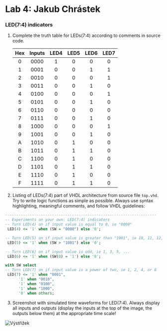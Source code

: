 # Lab 4: Jakub Chrástek

### LED(7:4) indicators

1. Complete the truth table for LEDs(7:4) according to comments in source code.

   | **Hex** | **Inputs** | **LED4** | **LED5** | **LED6** | **LED7** |
   | :-: | :-: | :-: | :-: | :-: | :-: |
   | 0 | 0000 | 1 | 0 | 0 | 0 |
   | 1 | 0001 | 0 | 0 | 1 | 1 |
   | 2 | 0010 | 0 | 0 | 0 | 1 |
   | 3 | 0011 | 0 | 0 | 1 | 0 |
   | 4 | 0100 | 0 | 0 | 0 | 1 |
   | 5 | 0101 | 0 | 0 | 1 | 0 |
   | 6 | 0110 | 0 | 0 | 0 | 0 |
   | 7 | 0111 | 0 | 0 | 1 | 0 |
   | 8 | 1000 | 0 | 0 | 0 | 1 |
   | 9 | 1001 | 0 | 0 | 1 | 0 |
   | A | 1010 | 0 | 1 | 0 | 0 |
   | B | 1011 | 0 | 1 | 1 | 0 |
   | C | 1100 | 0 | 1 | 0 | 0 |
   | D | 1101 | 0 | 1 | 1 | 0 |
   | E | 1110 | 0 | 1 | 0 | 0 |
   | F | 1111 | 0 | 1 | 1 | 0 |

2. Listing of LEDs(7:4) part of VHDL architecture from source file `top.vhd`. Try to write logic functions as simple as possible. Always use syntax highlighting, meaningful comments, and follow VHDL guidelines:

  ```vhdl
  --------------------------------------------------------------------
-- Experiments on your own: LED(7:4) indicators
-- Turn LED(4) on if input value is equal to 0, ie "0000"
   LED(4) <= '1' when (SW = "0000") else '0';

-- Turn LED(5) on if input value is greater than "1001", ie 10, 11, 12, ...
   LED(5) <= '1' when (SW > "1001") else '0';

-- Turn LED(6) on if input value is odd, ie 1, 3, 5, ...
   LED(6) <= '1' when (SW(0) = '1') else '0';

with SW select
-- Turn LED(7) on if input value is a power of two, ie 1, 2, 4, or 8
   LED(7) <= '1' when "0001",
        '1' when "0010",
        '1' when "0100",
        '1' when "1000",
        '0' when others;
```
3. Screenshot with simulated time waveforms for LED(7:4). Always display all inputs and outputs (display the inputs at the top of the image, the outputs below them) at the appropriate time scale!

![Výstřižek](https://user-images.githubusercontent.com/124675666/223176027-25df3a87-bed0-4a6c-9e56-504dead4a7fc.PNG)
